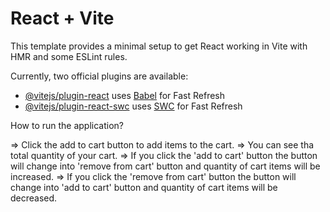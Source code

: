 # React + Vite

This template provides a minimal setup to get React working in Vite with HMR and some ESLint rules.

Currently, two official plugins are available:

- [@vitejs/plugin-react](https://github.com/vitejs/vite-plugin-react/blob/main/packages/plugin-react/README.md) uses [Babel](https://babeljs.io/) for Fast Refresh
- [@vitejs/plugin-react-swc](https://github.com/vitejs/vite-plugin-react-swc) uses [SWC](https://swc.rs/) for Fast Refresh


How to run the application?

=> Click the add to cart button to add items to the cart.
=> You can see tha total quantity of your cart.
=> If you click the 'add to cart' button the button will change into 'remove from cart' button and quantity of cart items will be increased.
=> If you click the 'remove from cart' button the button will change into 'add to cart' button and quantity of cart items will be decreased.
